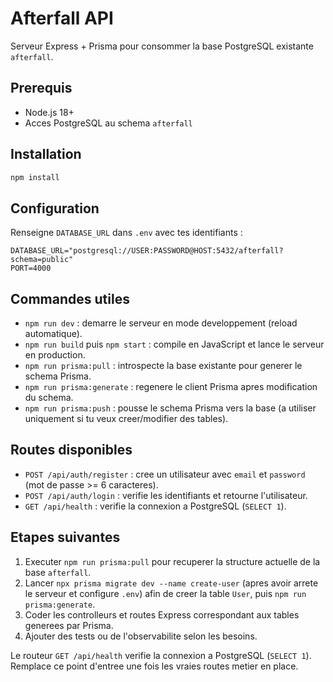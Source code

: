 # Afterfall API

Serveur Express + Prisma pour consommer la base PostgreSQL existante `afterfall`.

## Prerequis

- Node.js 18+
- Acces PostgreSQL au schema `afterfall`

## Installation

```bash
npm install
```

## Configuration

Renseigne `DATABASE_URL` dans `.env` avec tes identifiants&nbsp;:

```
DATABASE_URL="postgresql://USER:PASSWORD@HOST:5432/afterfall?schema=public"
PORT=4000
```

## Commandes utiles

- `npm run dev` : demarre le serveur en mode developpement (reload automatique).
- `npm run build` puis `npm start` : compile en JavaScript et lance le serveur en production.
- `npm run prisma:pull` : introspecte la base existante pour generer le schema Prisma.
- `npm run prisma:generate` : regenere le client Prisma apres modification du schema.
- `npm run prisma:push` : pousse le schema Prisma vers la base (a utiliser uniquement si tu veux creer/modifier des tables).

## Routes disponibles

- `POST /api/auth/register` : cree un utilisateur avec `email` et `password` (mot de passe >= 6 caracteres).
- `POST /api/auth/login` : verifie les identifiants et retourne l'utilisateur.
- `GET /api/health` : verifie la connexion a PostgreSQL (`SELECT 1`).

## Etapes suivantes

1. Executer `npm run prisma:pull` pour recuperer la structure actuelle de la base `afterfall`.
2. Lancer `npx prisma migrate dev --name create-user` (apres avoir arrete le serveur et configure `.env`) afin de creer la table `User`, puis `npm run prisma:generate`.
3. Coder les controlleurs et routes Express correspondant aux tables generees par Prisma.
4. Ajouter des tests ou de l'observabilite selon les besoins.

Le routeur `GET /api/health` verifie la connexion a PostgreSQL (`SELECT 1`). Remplace ce point d'entree une fois les vraies routes metier en place.
